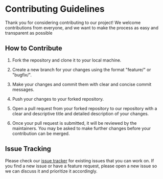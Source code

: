 # Contributing Guidelines

Thank you for considering contributing to our project! We welcome contributions from everyone, and we want to make the process as easy and transparent as possible
  

## How to Contribute


1. Fork the repository and clone it to your local machine.

2. Create a new branch for your changes using the format "feature/<feature-name>" or "bugfix/<bug-name>".

3. Make your changes and commit them with clear and concise commit messages.

4. Push your changes to your forked repository.

5. Open a pull request from your forked repository to our repository with a clear and descriptive title and detailed description of your changes.

6. Once your pull request is submitted, it will be reviewed by the maintainers. You may be asked to make further changes before your contribution can be merged.

## Issue Tracking
  

Please check our [issue tracker](https://github.com/AlabamaWaterInstitute/CloudInfra/issues) for existing issues that you can work on. If you find a new issue or have a feature request, please open a new issue so we can discuss it and prioritize it accordingly.
